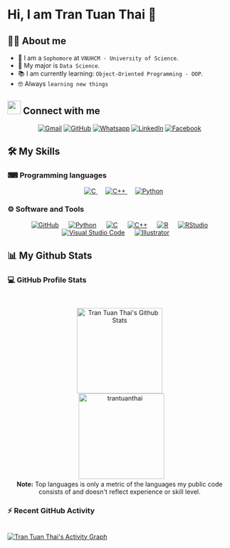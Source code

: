 # Hi, I am Tran Tuan Thai 👋


## :sassy_man:  About me
- :school: I am a `Sophomore` at `VNUHCM - University of Science`.
- 🔭 My major is `Data Science`.
- 📚 I am currently learning: `Object-Oriented Programming - OOP`.
- 🤓 Always `learning new things`


## <img src="https://media.giphy.com/media/iY8CRBdQXODJSCERIr/giphy.gif" width="30px"> Connect with me
<p align="center">
	<a href="mailto:info.ttthai@gmail.com"><img img src="https://img.shields.io/badge/gmail-%23EA4335.svg?style=plastic&logo=gmail&logoColor=white" alt="Gmail"/></a>
	<a href="https://github.com/trantuanthai"><img src="https://img.shields.io/badge/github-%23181717.svg?style=plastic&logo=github&logoColor=white" alt="GitHub"/></a>
	<a href="https://wa.me/0852676874"><img src="https://img.shields.io/badge/whatsapp-%2325D366.svg?style=plastic&logo=whatsapp&logoColor=white" alt="Whatsapp"/></a>
	<a href="https://www.linkedin.com/in/tran-tuan-thai/"><img src="https://img.shields.io/badge/linkedin-%230A66C2.svg?style=plastic&logo=linkedin&logoColor=white" alt="LinkedIn"/></a>
	<a href="https://www.facebook.com/tuanthai.eddie"><img src="https://img.shields.io/badge/facebook-%231877F2.svg?style=plastic&logo=facebook&logoColor=white" alt="Facebook"/></a>
</p>


## 🛠️ My Skills

### ⌨ Programming languages

<p align="center"> 
  &emsp; 
  <a href="https://www.cprogramming.com/" target="_blank"> 
    <img alt="C" src="https://img.shields.io/badge/C%20-%232370ED.svg?style=plastic&logo=c&logoColor=white">
  </a> 
  &emsp;
  <a href="https://www.w3schools.com/cpp/" target="_blank"> 
    <img alt="C++" src="https://img.shields.io/badge/C++%20-%2300599C.svg?style=plastic&logo=c%2B%2B&logoColor=white">
  </a> 
  &emsp;
   <a href="https://www.python.org" target="_blank">
    <img alt="Python" src="https://img.shields.io/badge/Python%20-%2314354C.svg?style=plastic&logo=python&logoColor=white">
  </a>
</p>

 ### ⚙ Software and Tools
 
<p align="center">
  &emsp;
    <a href="#"><img alt="GitHub" src="https://img.shields.io/badge/-GitHub-05122A?style=flat&logo=github"></a>
  &emsp;
    <a href="#"><img alt="Python" src="https://img.shields.io/badge/-Python-05122A?style=flat&logo=python"></a>
  &emsp;
    <a href="#"><img alt="C" src="https://img.shields.io/badge/-C-05122A?style=flat&logo=C&logoColor=A8B9CC"></a> 
  &emsp;
    <a href="#"><img alt="C++" src="https://img.shields.io/badge/-C++-05122A?style=flat&logo=C%2B%2B&logoColor=00599C"></a>
   &emsp;
    <a href="#"><img alt="R" src="https://img.shields.io/badge/-R-05122A?style=flat&logo=R&logoColor=276DC3"></a>
   &emsp;
    <a href="#"><img alt="RStudio" src="https://img.shields.io/badge/-RStudio-05122A?style=flat&logo=rstudio"></a>
   &emsp;
    <a href="#"><img alt="Visual Studio Code" src="https://img.shields.io/badge/-Visual%20Studio%20Code-05122A?style=flat&logo=visual-studio-code&logoColor=007ACC"></a>
   &emsp;
    <a href="#"><img alt="Illustrator" src="https://img.shields.io/badge/-Illustrator-05122A?style=flat&logo=adobe-illustrator"></a>
   &emsp;
</p>


## 📊 My Github Stats

### 💻 GitHub Profile Stats</b></summary>
  <br/>
  <p align="center">
    <a href="https://github.com/anuraghazra/github-readme-stats"><img alt="Tran Tuan Thai's Github Stats" src="https://github-readme-stats.vercel.app/api?username=trantuanthai&show_icons=true&count_private=true&theme=algolia" height="192px"/></a>
<br/>
  &nbsp;
	  <img src="https://github-readme-stats.vercel.app/api/top-langs?username=trantuanthai&langs_count=10&show_icons=true&locale=en&layout=compact&theme=algolia" alt="trantuanthai" height="192px"/>
  <br/>
  <b>Note:</b> Top languages is only a metric of the languages my public code consists of and doesn't reflect experience or skill level.
  </p>

### ⚡ Recent GitHub Activity</b></summary>
  <br/>
   <a href="https://github.com/trantuanthai"><img alt="Tran Tuan Thai's Activity Graph" src="https://activity-graph.herokuapp.com/graph?username=trantuanthai&custom_title=Tran%20Tuan%20Thai's%20Contribution%20Graph&theme=react-dark" /></a>
  <br/>


<br/>

